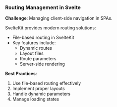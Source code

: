 ### Routing Management in Svelte

**Challenge**: Managing client-side navigation in SPAs.

SvelteKit provides modern routing solutions:

- File-based routing in SvelteKit
- Key features include:
  - Dynamic routes
  - Layout files
  - Route parameters
  - Server-side rendering

**Best Practices**:
1. Use file-based routing effectively
2. Implement proper layouts
3. Handle dynamic parameters
4. Manage loading states
